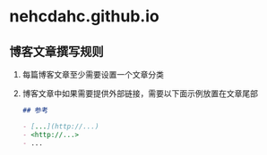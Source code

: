 # nehcdahc.github.io

## 博客文章撰写规则

1. 每篇博客文章至少需要设置一个文章分类
1. 博客文章中如果需要提供外部链接，需要以下面示例放置在文章尾部

   ```markdown
   ## 参考

   - [...](http://...)
   - <http://...>
   - ...
   ```
